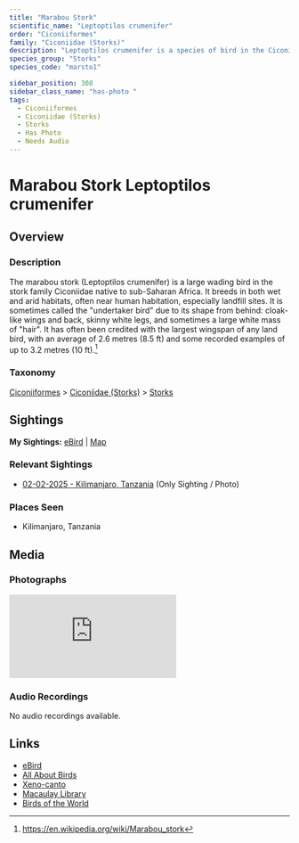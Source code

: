 ```yaml
---
title: "Marabou Stork"
scientific_name: "Leptoptilos crumenifer"
order: "Ciconiiformes"
family: "Ciconiidae (Storks)"
description: "Leptoptilos crumenifer is a species of bird in the Ciconiidae (Storks) family. It has been observed 1 times. It has been photographed."
species_group: "Storks"
species_code: "marsto1"

sidebar_position: 308
sidebar_class_name: "has-photo "
tags: 
  - Ciconiiformes
  - Ciconiidae (Storks)
  - Storks
  - Has Photo
  - Needs Audio
---
```


# Marabou Stork <span className='sci_name'>Leptoptilos crumenifer</span>

## Overview

### Description
The marabou stork (Leptoptilos crumenifer) is a large wading bird in the stork family Ciconiidae native to  sub-Saharan Africa. It breeds in both wet and arid habitats, often near human habitation, especially landfill sites. It is sometimes called the "undertaker bird" due to its shape from behind: cloak-like wings and back, skinny white legs, and sometimes a large white mass of "hair". It has often been credited with the largest wingspan of any land bird, with an average of 2.6 metres (8.5 ft) and some recorded examples of up to 3.2 metres (10 ft).[^1]

[^1]: https://en.wikipedia.org/wiki/Marabou_stork

### Taxonomy
[Ciconiiformes](/tags/ciconiiformes) > [Ciconiidae (Storks)](/tags/ciconiidae-storks) > [Storks](/tags/storks)


## Sightings

**My Sightings:** [eBird](https://ebird.org/lifelist?r=world&time=life&spp=marsto1) | [Map](/map?species_code=marsto1)

### Relevant Sightings

* [02-02-2025 - Kilimanjaro, Tanzania](https://ebird.org/checklist/S216360382) (Only Sighting / Photo)

### Places Seen

* Kilimanjaro, Tanzania



## Media
### Photographs
<iframe className="photo_iframe horizontal" src="https://macaulaylibrary.org/asset/631539498/embed" frameBorder="0" allowFullScreen></iframe>

### Audio Recordings
No audio recordings available.

## Links
* [eBird](https://ebird.org/species/marsto1) 
* [All About Birds](https://www.allaboutbirds.org/guide/marsto1) 
* [Xeno-canto](https://www.xeno-canto.org/species/leptoptilos-crumenifer) 
* [Macaulay Library](https://search.macaulaylibrary.org/catalog?taxonCode=marsto1&sort=rating_rank_desc)
* [Birds of the World](https://birdsoftheworld.org/bow/species/marsto1)
